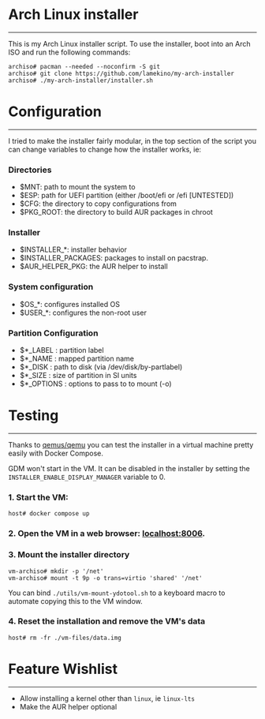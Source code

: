 # Arch Linux installer
----------------------
This is my Arch Linux installer script. To use the installer, boot into an
Arch ISO and run the following commands:

```
archiso# pacman --needed --noconfirm -S git
archiso# git clone https://github.com/lamekino/my-arch-installer
archiso# ./my-arch-installer/installer.sh
```

# Configuration
---------------
I tried to make the installer fairly modular, in the top section of the script
you can change variables to change how the installer works, ie:

### Directories
- $MNT: path to mount the system to
- $ESP: path for UEFI partition (either /boot/efi or /efi [UNTESTED])
- $CFG: the directory to copy configurations from
- $PKG_ROOT: the directory to build AUR packages in chroot

### Installer
- $INSTALLER_*: installer behavior
- $INSTALLER_PACKAGES: packages to install on pacstrap.
- $AUR_HELPER_PKG: the AUR helper to install

### System configuration
- $OS_*: configures installed OS
- $USER_*: configures the non-root user

### Partition Configuration
- $*_LABEL   : partition label
- $*_NAME    : mapped partition name
- $*_DISK    : path to disk (via /dev/disk/by-partlabel)
- $*_SIZE    : size of partition in SI units
- $*_OPTIONS : options to pass to to mount (-o)

# Testing
---------
Thanks to [qemus/qemu](https://github.com/qemus/qemu) you can test the installer
in a virtual machine pretty easily with Docker Compose.

GDM won't start in the VM. It can be disabled in the installer by setting the
`INSTALLER_ENABLE_DISPLAY_MANAGER` variable to 0.

### 1. Start the VM:

```
host# docker compose up
```

### 2. Open the VM in a web browser: [localhost:8006](http://127.0.0.1:8006/).

### 3. Mount the installer directory

```
vm-archiso# mkdir -p '/net'
vm-archiso# mount -t 9p -o trans=virtio 'shared' '/net'
```

You can bind `./utils/vm-mount-ydotool.sh` to a keyboard macro to automate
copying this to the VM window.

### 4. Reset the installation and remove the VM's data

```
host# rm -fr ./vm-files/data.img
```

# Feature Wishlist
------------------
- Allow installing a kernel other than `linux`, ie `linux-lts`
- Make the AUR helper optional
